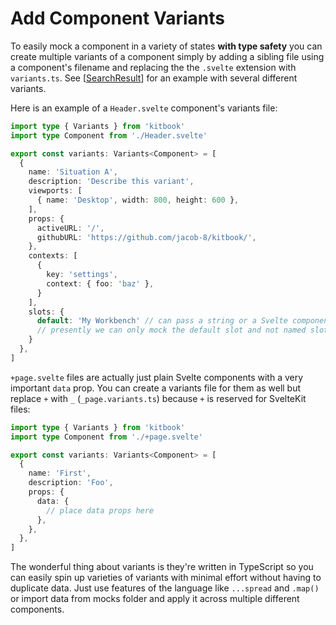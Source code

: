 # Add Component Variants

To easily mock a component in a variety of states **with type safety** you can create multiple variants of a component simply by adding a sibling file using a component's filename and replacing the the `.svelte` extension with `variants.ts`. See [[SearchResult]] for an example with several different variants.

Here is an example of a `Header.svelte` component's variants file:

```ts title="Header.variants.ts"
import type { Variants } from 'kitbook'
import type Component from './Header.svelte'

export const variants: Variants<Component> = [
  {
    name: 'Situation A',
    description: 'Describe this variant',
    viewports: [
      { name: 'Desktop', width: 800, height: 600 },
    ],
    props: {
      activeURL: '/',
      githubURL: 'https://github.com/jacob-8/kitbook/',
    },
    contexts: [
      {
        key: 'settings',
        context: { foo: 'baz' },
      }
    ],
    slots: {
      default: 'My Workbench' // can pass a string or a Svelte component
      // presently we can only mock the default slot and not named slots until Svelte supports dynamically named slots since Kitbook needs to have the dynamically named slots feature to be able to mock named slots
    }
  },
]
```

`+page.svelte` files are actually just plain Svelte components with a very important `data` prop. You can create a variants file for them as well but replace `+` with `_` (`_page.variants.ts`) because `+` is reserved for SvelteKit files:

```ts title="_page.variants.ts" {2, 9-11}
import type { Variants } from 'kitbook'
import type Component from './+page.svelte'

export const variants: Variants<Component> = [
  {
    name: 'First',
    description: 'Foo',
    props: {
      data: {
        // place data props here
      },
    },
  },
]
```

The wonderful thing about variants is they're written in TypeScript so you can easily spin up varieties of variants with minimal effort without having to duplicate data. Just use features of the language like `...spread` and `.map()` or import data from mocks folder and apply it across multiple different components.

[//begin]: # "Autogenerated link references for markdown compatibility"
[SearchResult]: ../lib/layout/sidebar/search/SearchResult.md "SearchResult"
[//end]: # "Autogenerated link references"